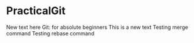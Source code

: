 # PracticalGit
New text here
Git: for absolute beginners
This is a new text
Testing merge command
Testing rebase command